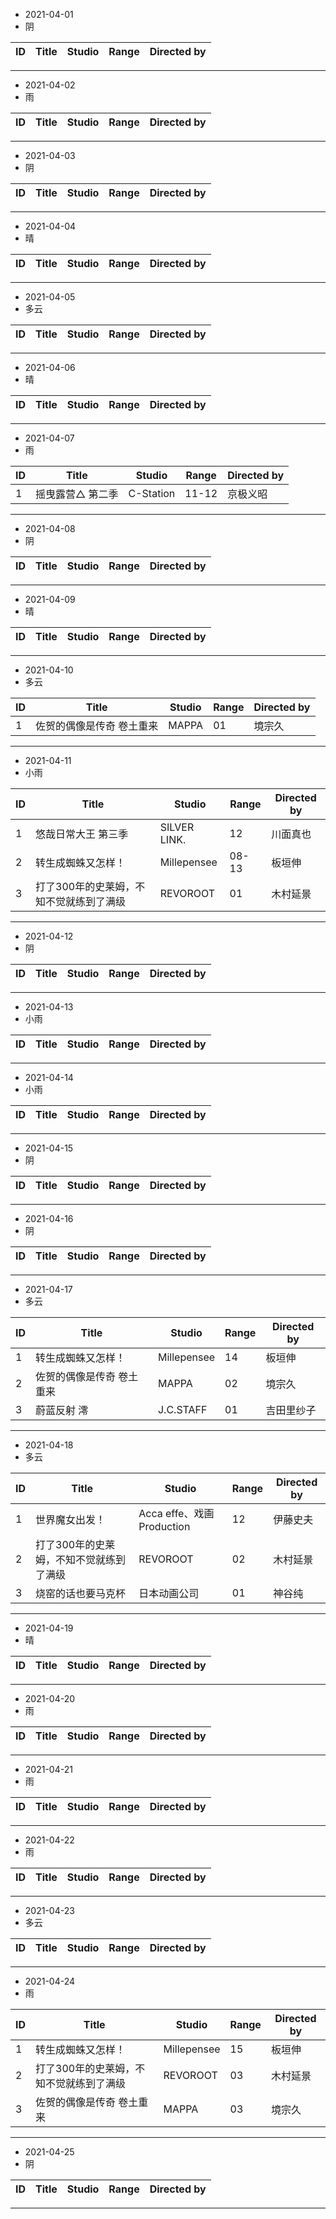 - 2021-04-01
- 阴

ID|Title|Studio|Range|Directed by
---|---|---|---|---

> 
---
- 2021-04-02
- 雨

ID|Title|Studio|Range|Directed by
---|---|---|---|---

> 
---
- 2021-04-03
- 阴

ID|Title|Studio|Range|Directed by
---|---|---|---|---

> 
---
- 2021-04-04
- 晴

ID|Title|Studio|Range|Directed by
---|---|---|---|---

> 
---
- 2021-04-05
- 多云

ID|Title|Studio|Range|Directed by
---|---|---|---|---

> 
---
- 2021-04-06
- 晴

ID|Title|Studio|Range|Directed by
---|---|---|---|---

> 
---
- 2021-04-07
- 雨

ID|Title|Studio|Range|Directed by
---|---|---|---|---
1|摇曳露营△ 第二季|C-Station|11-12|京极义昭

> 
---
- 2021-04-08
- 阴

ID|Title|Studio|Range|Directed by
---|---|---|---|---

> 
---
- 2021-04-09
- 晴

ID|Title|Studio|Range|Directed by
---|---|---|---|---

> 
---
- 2021-04-10
- 多云

ID|Title|Studio|Range|Directed by
---|---|---|---|---
1|佐贺的偶像是传奇 卷土重来|MAPPA|01|境宗久

> 
---
- 2021-04-11
- 小雨

ID|Title|Studio|Range|Directed by
---|---|---|---|---
1|悠哉日常大王 第三季|SILVER LINK.|12|川面真也
2|转生成蜘蛛又怎样！|Millepensee|08-13|板垣伸
3|打了300年的史莱姆，不知不觉就练到了满级|REVOROOT|01|木村延景


> 
---
- 2021-04-12
- 阴

ID|Title|Studio|Range|Directed by
---|---|---|---|---

> 
---
- 2021-04-13
- 小雨

ID|Title|Studio|Range|Directed by
---|---|---|---|---

> 
---
- 2021-04-14
- 小雨

ID|Title|Studio|Range|Directed by
---|---|---|---|---

> 
---
- 2021-04-15
- 阴

ID|Title|Studio|Range|Directed by
---|---|---|---|---

> 
---
- 2021-04-16
- 阴

ID|Title|Studio|Range|Directed by
---|---|---|---|---

> 
---
- 2021-04-17
- 多云

ID|Title|Studio|Range|Directed by
---|---|---|---|---
1|转生成蜘蛛又怎样！|Millepensee|14|板垣伸
2|佐贺的偶像是传奇 卷土重来|MAPPA|02|境宗久
3|蔚蓝反射 澪|J.C.STAFF‎|01|吉田里纱子

> 
---
- 2021-04-18
- 多云

ID|Title|Studio|Range|Directed by
---|---|---|---|---
1|世界魔女出发！|Acca effe、戏画Production|12|伊藤史夫
2|打了300年的史莱姆，不知不觉就练到了满级|REVOROOT|02|木村延景
3|烧窑的话也要马克杯 |日本动画公司|01|神谷纯

> 
---
- 2021-04-19
- 晴

ID|Title|Studio|Range|Directed by
---|---|---|---|---

> 
---
- 2021-04-20
- 雨

ID|Title|Studio|Range|Directed by
---|---|---|---|---

> 
---
- 2021-04-21
- 雨

ID|Title|Studio|Range|Directed by
---|---|---|---|---

> 
---
- 2021-04-22
- 雨

ID|Title|Studio|Range|Directed by
---|---|---|---|---

> 
---
- 2021-04-23
- 多云

ID|Title|Studio|Range|Directed by
---|---|---|---|---

> 
---
- 2021-04-24
- 雨

ID|Title|Studio|Range|Directed by
---|---|---|---|---
1|转生成蜘蛛又怎样！|Millepensee|15|板垣伸
2|打了300年的史莱姆，不知不觉就练到了满级|REVOROOT|03|木村延景
3|佐贺的偶像是传奇 卷土重来|MAPPA|03|境宗久

> 
---
- 2021-04-25
- 阴

ID|Title|Studio|Range|Directed by
---|---|---|---|---

> 
---
